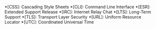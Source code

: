 *[CSS]: Cascading Style Sheets
*[CLI]: Command Line Interface
*[ESR]: Extended Support Release
*[IRC]: Internet Relay Chat
*[LTS]: Long-Term Support
*[TLS]: Transport Layer Security
*[URL]: Uniform Resource Locator
*[UTC]: Coordinated Universal Time
